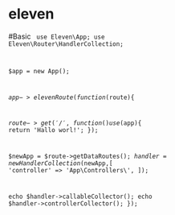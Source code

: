 # eleven


#Basic
<code>
use Eleven\App;
use Eleven\Router\HandlerCollection;

$app = new App();

$app->elevenRoute(function($route){



  
  $route->get('/',function() use($app){
   return 'Hallo worl!';
  });
  
  
  
  
  
  
  
  
  $newApp = $route->getDataRoutes();
  $handler = new HandlerCollection($newApp,[
    'controller' => 'App\\Controllers\\',
  ]);
  
  
  
  echo $handler->callableCollector();
  echo $handler->controllerCollector();
});

